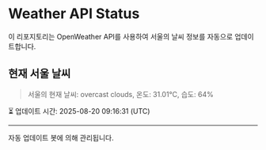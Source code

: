 
# Weather API Status

이 리포지토리는 OpenWeather API를 사용하여 서울의 날씨 정보를 자동으로 업데이트합니다.

## 현재 서울 날씨
> 서울의 현재 날씨: overcast clouds, 온도: 31.01°C, 습도: 64%

⏳ 업데이트 시간: 2025-08-20 09:16:31 (UTC)

---
자동 업데이트 봇에 의해 관리됩니다.
